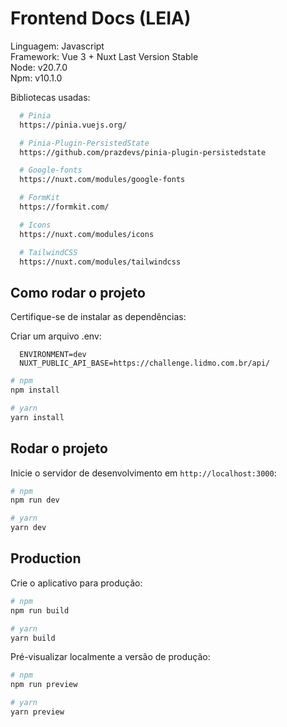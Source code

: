 # Frontend Docs (LEIA) 

Linguagem: Javascript  
Framework: Vue 3 + Nuxt Last Version Stable <br>
Node: v20.7.0  
Npm: v10.1.0 

Bibliotecas usadas:

```bash
  # Pinia
  https://pinia.vuejs.org/

  # Pinia-Plugin-PersistedState
  https://github.com/prazdevs/pinia-plugin-persistedstate

  # Google-fonts
  https://nuxt.com/modules/google-fonts

  # FormKit
  https://formkit.com/

  # Icons
  https://nuxt.com/modules/icons

  # TailwindCSS
  https://nuxt.com/modules/tailwindcss
```

## Como rodar o projeto
Certifique-se de instalar as dependências:

Criar um arquivo .env:
```
  ENVIRONMENT=dev
  NUXT_PUBLIC_API_BASE=https://challenge.lidmo.com.br/api/
```

```bash
# npm
npm install

# yarn
yarn install
```

## Rodar o projeto

Inicie o servidor de desenvolvimento em `http://localhost:3000`:

```bash
# npm
npm run dev

# yarn
yarn dev
```

## Production

Crie o aplicativo para produção:

```bash
# npm
npm run build

# yarn
yarn build
```

Pré-visualizar localmente a versão de produção:

```bash
# npm
npm run preview

# yarn
yarn preview
```